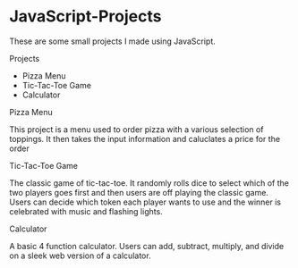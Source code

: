 # JavaScript-Projects

These are some small projects I made using JavaScript.

Projects

* Pizza Menu
* Tic-Tac-Toe Game
* Calculator

Pizza Menu

This project is a menu used to order pizza with a various selection of toppings. It then takes the input information and caluclates a price for the order

Tic-Tac-Toe Game

The classic game of tic-tac-toe. It randomly rolls dice to select which of the two players goes first and then users are off playing the classic game. Users can decide which token each player wants to use and the winner is celebrated with music and flashing lights.

Calculator

A basic 4 function calculator. Users can add, subtract, multiply, and divide on a sleek web version of a calculator.
